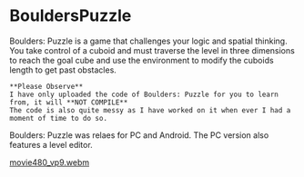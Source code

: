 # BouldersPuzzle
Boulders: Puzzle is a game that challenges your logic and spatial thinking. You take control of a cuboid and must traverse the level in three dimensions to reach the goal cube and use the environment to modify the cuboids length to get past obstacles.

```
**Please Observe**
I have only uploaded the code of Boulders: Puzzle for you to learn from, it will **NOT COMPILE**
The code is also quite messy as I have worked on it when ever I had a moment of time to do so.
```

Boulders: Puzzle was relaes for PC and Android.
The PC version also features a level editor.

[movie480_vp9.webm](https://github.com/Klyx/BouldersPuzzle/assets/1430659/3616cb8f-68ca-4969-a21c-e33390e34d72)
